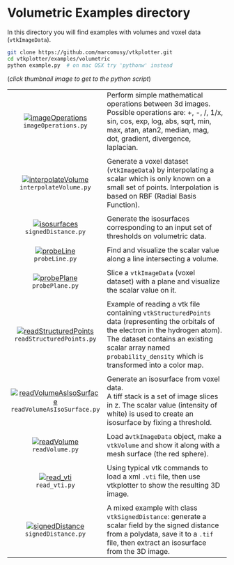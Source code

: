 # Volumetric Examples directory
In this directory you will find examples with volumes and voxel data (`vtkImageData`).
```bash
git clone https://github.com/marcomusy/vtkplotter.git
cd vtkplotter/examples/volumetric
python example.py  # on mac OSX try 'pythonw' instead
```
(_click thumbnail image to get to the python script_)

|    |    |
|:-------------:|:-----|
| [![imageOperations](https://user-images.githubusercontent.com/32848391/50739032-6b2a7c80-11da-11e9-82fb-495c803ea9bf.jpg)](https://github.com/marcomusy/vtkplotter/blob/master/examples/volumetric/imageOperations.py)<br/> `imageOperations.py` |  Perform simple mathematical operations between 3d images.<br>Possible operations are: +, -, /, 1/x, sin, cos, exp, log, abs,  sqrt, min, max, atan, atan2, median, mag, dot, gradient, divergence, laplacian.|
|    |    |
| [![interpolateVolume](https://user-images.githubusercontent.com/32848391/50739033-6b2a7c80-11da-11e9-86fd-6026b22737df.jpg)](https://github.com/marcomusy/vtkplotter/blob/master/examples/volumetric/interpolateVolume.py)<br/> `interpolateVolume.py` | Generate a voxel dataset (`vtkImageData`) by interpolating a scalar which is only known on a small set of points. Interpolation is based on RBF (Radial Basis Function).|
|    |    |
| [![isosurfaces](https://user-images.githubusercontent.com/32848391/51558920-ec436e00-1e80-11e9-9d96-aa9b7c72d58b.png)](https://github.com/marcomusy/vtkplotter/blob/master/examples/volumetric/isosurfaces.py)<br/> `signedDistance.py` | Generate the isosurfaces corresponding to an input set of thresholds on volumetric data.|
|    |    |
| [![probeLine](https://user-images.githubusercontent.com/32848391/48198460-3aa0a080-e359-11e8-982d-23fadf4de66f.jpg)](https://github.com/marcomusy/vtkplotter/blob/master/examples/volumetric/probeLine.py)<br/> `probeLine.py` | Find and visualize the scalar value along a line intersecting a volume. |
|    |    |
| [![probePlane](https://user-images.githubusercontent.com/32848391/48198461-3aa0a080-e359-11e8-8c29-18f287f105e6.jpg)](https://github.com/marcomusy/vtkplotter/blob/master/examples/volumetric/probePlane.py)<br/> `probePlane.py` | Slice a `vtkImageData` (voxel dataset) with a plane and visualize the scalar value on it.|
|    |    |
| [![readStructuredPoints](https://user-images.githubusercontent.com/32848391/48198462-3b393700-e359-11e8-8272-670bd5f2db42.jpg)](https://github.com/marcomusy/vtkplotter/blob/master/examples/volumetric/readStructuredPoints.py)<br/> `readStructuredPoints.py` | Example of reading a vtk file containing `vtkStructuredPoints` data (representing the orbitals of the electron in the hydrogen atom). The dataset contains an existing scalar array named `probability_density` which is transformed into a color map.|
|    |    |
| [![readVolumeAsIsoSurface](https://user-images.githubusercontent.com/32848391/50739035-6b2a7c80-11da-11e9-8687-4e4d46ff6df0.jpg)](https://github.com/marcomusy/vtkplotter/blob/master/examples/volumetric/readVolumeAsIsoSurface.py)<br/> `readVolumeAsIsoSurface.py` | Generate an isosurface from voxel data.<br>A tiff stack is a set of image slices in z. The scalar value (intensity of white) is used to create an isosurface by fixing a threshold. |
|    |    |
| [![readVolume](https://user-images.githubusercontent.com/32848391/50739034-6b2a7c80-11da-11e9-9c86-1b25b1b77f42.jpg)](https://github.com/marcomusy/vtkplotter/blob/master/examples/volumetric/readVolume.py)<br/> `readVolume.py` | Load a`vtkImageData` object, make a `vtkVolume` and show it along with a mesh surface (the red sphere). |
|    |    |
| [![read_vti](https://user-images.githubusercontent.com/32848391/50739036-6bc31300-11da-11e9-89b3-04a75187f812.jpg)](https://github.com/marcomusy/vtkplotter/blob/master/examples/volumetric/read_vti.py)<br/> `read_vti.py` | Using typical vtk commands to load a xml `.vti` file, then use vtkplotter to show the resulting 3D image.|
|    |    |
| [![signedDistance](https://user-images.githubusercontent.com/32848391/50739037-6bc31300-11da-11e9-82b7-dd4ae11076ae.jpg)](https://github.com/marcomusy/vtkplotter/blob/master/examples/volumetric/signedDistance.py)<br/> `signedDistance.py` | A mixed example with class `vtkSignedDistance`: generate a scalar field by the signed distance from a polydata, save it to a `.tif` file, then extract an isosurface from the 3D image. |
